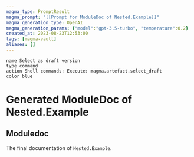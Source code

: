 ```yaml
---
magma_type: PromptResult
magma_prompt: "[[Prompt for ModuleDoc of Nested.Example]]"
magma_generation_type: OpenAI
magma_generation_params: {"model":"gpt-3.5-turbo", "temperature":0.2}
created_at: 2023-08-23T12:53:00
tags: [magma-vault]
aliases: []
---
```

```button
name Select as draft version
type command
action Shell commands: Execute: magma.artefact.select_draft
color blue
```

# Generated ModuleDoc of Nested.Example

## Moduledoc

The final documentation of `Nested.Example`.
